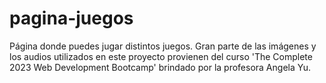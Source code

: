 # pagina-juegos
Página donde puedes jugar distintos juegos. Gran parte de las imágenes y los audios utilizados en este proyecto provienen del curso 'The Complete 2023 Web Development Bootcamp' brindado por la profesora Angela Yu.
